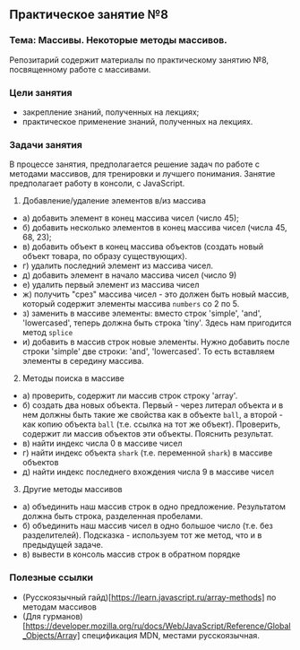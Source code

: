 ## Практическое занятие №8

### Тема: Массивы. Некоторые методы массивов.

Репозитарий содержит материалы по практическому занятию №8, посвященному работе с массивами.

### Цели занятия
- закрепление знаний, полученных на лекциях;
- практическое применение знаний, полученных на лекциях.

### Задачи занятия
В процессе занятия, предполагается решение задач по работе с методами массивов, для тренировки и лучшего понимания. Занятие предполагает работу в консоли, с JavaScript.

1. Добавление/удаление элементов в/из массива
  - а) добавить элемент в конец массива чисел (число 45);
  - б) добавить несколько элементов в конец массива чисел (числа 45, 68, 23);
  - в) добавить объект в конец массива объектов (создать новый объект товара, по образу существующих).
  - г) удалить последний элемент из массива чисел.
  - д) добавить элемент в начало массива чисел (число 9)
  - е) удалить первый элемент из массива чисел
  - ж) получить "срез" массива чисел - это должен быть новый массив, который содержит элементы массива `numbers` со 2 по 5.
  - з) заменить в массиве элементы: вместо строк 'simple', 'and', 'lowercased', теперь должна быть строка 'tiny'. Здесь нам пригодится метод `splice`
  - и) добавить в массив строк новые элементы. Нужно добавить после строки 'simple' две строки: 'and', 'lowercased'. То есть вставляем элементы в середину массива.
2. Методы поиска в массиве
  - а) проверить, содержит ли массив строк строку 'array'.
  - б) создать два новых объекта. Первый - через литерал объекта и в нем должны быть такие же свойства как в объекте `ball`, а второй - как копию объекта `ball` (т.е. ссылка на тот же объект). Проверить, содержит ли массив объектов эти объекты. Пояснить результат.
  - в) найти индекс числа 0  в массиве чисел
  - г) найти индекс объекта `shark` (т.е. переменной `shark`) в массиве объектов
  - д) найти индекс последнего вхождения числа 9 в массиве чисел
3. Другие методы массивов
  - а) объединить наш массив строк в одно предложение. Результатом должна быть строка, разделенная пробелами.
  - б) объединить наш массив чисел в одно большое число (т.е. без разделителей). Подсказка - используем тот же метод, что и в предыдущей задаче.
  - в) вывести в консоль массив строк в обратном порядке

### Полезные ссылки
- (Русскоязычный гайд)[https://learn.javascript.ru/array-methods] по методам массивов
- (Для гурманов)[https://developer.mozilla.org/ru/docs/Web/JavaScript/Reference/Global_Objects/Array] спецификация MDN, местами русскоязычная.